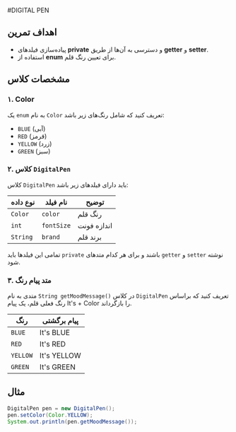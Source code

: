 #DIGITAL PEN


## اهداف تمرین
- پیاده‌سازی فیلدهای **private** و دسترسی به آن‌ها از طریق **getter** و **setter**.
- استفاده از **enum** برای تعیین رنگ قلم.


## مشخصات کلاس

### ۱. Color
یک `enum` به نام `Color` تعریف کنید که شامل رنگ‌های زیر باشد:

- `BLUE` (آبی)
- `RED` (قرمز)
- `YELLOW` (زرد)
- `GREEN` (سبز)

### ۲. کلاس `DigitalPen`
کلاس `DigitalPen` باید دارای فیلدهای زیر باشد:

| نوع داده | نام فیلد   | توضیح                         |
|----------|------------|-------------------------------|
| `Color`  | `color`    | رنگ قلم                       |
| `int`    | `fontSize` | اندازه فونت                   |
| `String` | `brand`    | برند قلم                      |

تمامی این فیلدها باید `private` باشند و برای هر کدام متدهای `getter` و `setter` نوشته شود.

### ۳. متد پیام رنگ
متدی به نام `String getMoodMessage()` در کلاس `DigitalPen` تعریف کنید که براساس رنگ فعلی قلم، یک پیام It's + Color را بازگرداند.  


| رنگ      | پیام برگشتی                                                |
|-----------|-------------------------------------------------------------|
| `BLUE`    | It's BLUE                               |
| `RED`     | It's RED                       |
| `YELLOW`  | It's YELLOW               |
| `GREEN`   | It's GREEN                     |

## مثال
```java
DigitalPen pen = new DigitalPen();
pen.setColor(Color.YELLOW);
System.out.println(pen.getMoodMessage());
```
